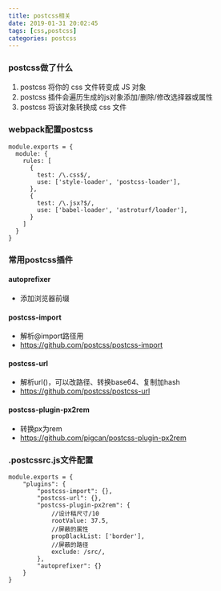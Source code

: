```yaml
---
title: postcss相关
date: 2019-01-31 20:02:45
tags: [css,postcss]
categories: postcss
---
```


### postcss做了什么

1. postcss 将你的 css 文件转变成 JS 对象
2. postcss 插件会遍历生成的js对象添加/删除/修改选择器或属性
3. postcss 将该对象转换成 css 文件

### webpack配置postcss

```
module.exports = {
  module: {
    rules: [
      {
        test: /\.css$/,
        use: ['style-loader', 'postcss-loader'],
      },
      {
        test: /\.jsx?$/,
        use: ['babel-loader', 'astroturf/loader'],
      }
    ]
  }
}
```
### 常用postcss插件

#### autoprefixer

- 添加浏览器前缀

#### postcss-import

- 解析@import路径用
- https://github.com/postcss/postcss-import

#### postcss-url

- 解析url()，可以改路径、转换base64、复制加hash
- https://github.com/postcss/postcss-url

#### postcss-plugin-px2rem

- 转换px为rem
- https://github.com/pigcan/postcss-plugin-px2rem

### .postcssrc.js文件配置

```
module.exports = {
    "plugins": {
        "postcss-import": {},
        "postcss-url": {},
        "postcss-plugin-px2rem": {
            //设计稿尺寸/10
            rootValue: 37.5,
            //屏蔽的属性
            propBlackList: ['border'],
            //屏蔽的路径
            exclude: /src/,
        },
        "autoprefixer": {}
    }
}
```

